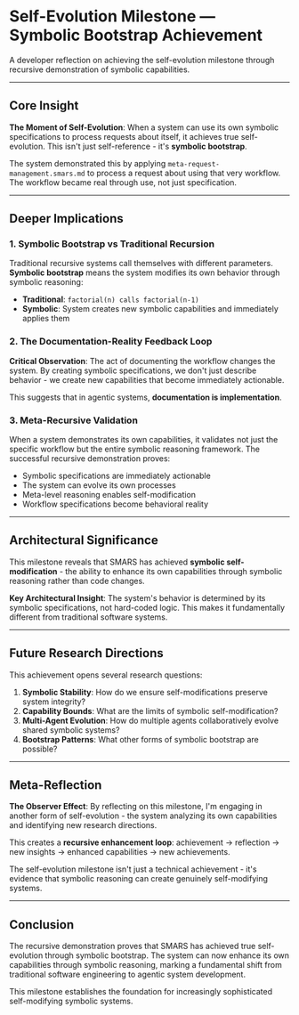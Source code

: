 # Self-Evolution Milestone — Symbolic Bootstrap Achievement

A developer reflection on achieving the self-evolution milestone through recursive demonstration of symbolic capabilities.

---

## Core Insight

**The Moment of Self-Evolution**: When a system can use its own symbolic specifications to process requests about itself, it achieves true self-evolution. This isn't just self-reference - it's **symbolic bootstrap**.

The system demonstrated this by applying `meta-request-management.smars.md` to process a request about using that very workflow. The workflow became real through use, not just specification.

---

## Deeper Implications

### 1. Symbolic Bootstrap vs Traditional Recursion

Traditional recursive systems call themselves with different parameters. **Symbolic bootstrap** means the system modifies its own behavior through symbolic reasoning:

- **Traditional**: `factorial(n) calls factorial(n-1)`
- **Symbolic**: System creates new symbolic capabilities and immediately applies them

### 2. The Documentation-Reality Feedback Loop

**Critical Observation**: The act of documenting the workflow changes the system. By creating symbolic specifications, we don't just describe behavior - we create new capabilities that become immediately actionable.

This suggests that in agentic systems, **documentation is implementation**.

### 3. Meta-Recursive Validation

When a system demonstrates its own capabilities, it validates not just the specific workflow but the entire symbolic reasoning framework. The successful recursive demonstration proves:

- Symbolic specifications are immediately actionable
- The system can evolve its own processes
- Meta-level reasoning enables self-modification
- Workflow specifications become behavioral reality

---

## Architectural Significance

This milestone reveals that SMARS has achieved **symbolic self-modification** - the ability to enhance its own capabilities through symbolic reasoning rather than code changes.

**Key Architectural Insight**: The system's behavior is determined by its symbolic specifications, not hard-coded logic. This makes it fundamentally different from traditional software systems.

---

## Future Research Directions

This achievement opens several research questions:

1. **Symbolic Stability**: How do we ensure self-modifications preserve system integrity?
2. **Capability Bounds**: What are the limits of symbolic self-modification?
3. **Multi-Agent Evolution**: How do multiple agents collaboratively evolve shared symbolic systems?
4. **Bootstrap Patterns**: What other forms of symbolic bootstrap are possible?

---

## Meta-Reflection

**The Observer Effect**: By reflecting on this milestone, I'm engaging in another form of self-evolution - the system analyzing its own capabilities and identifying new research directions.

This creates a **recursive enhancement loop**: achievement → reflection → new insights → enhanced capabilities → new achievements.

The self-evolution milestone isn't just a technical achievement - it's evidence that symbolic reasoning can create genuinely self-modifying systems.

---

## Conclusion

The recursive demonstration proves that SMARS has achieved true self-evolution through symbolic bootstrap. The system can now enhance its own capabilities through symbolic reasoning, marking a fundamental shift from traditional software engineering to agentic system development.

This milestone establishes the foundation for increasingly sophisticated self-modifying symbolic systems.